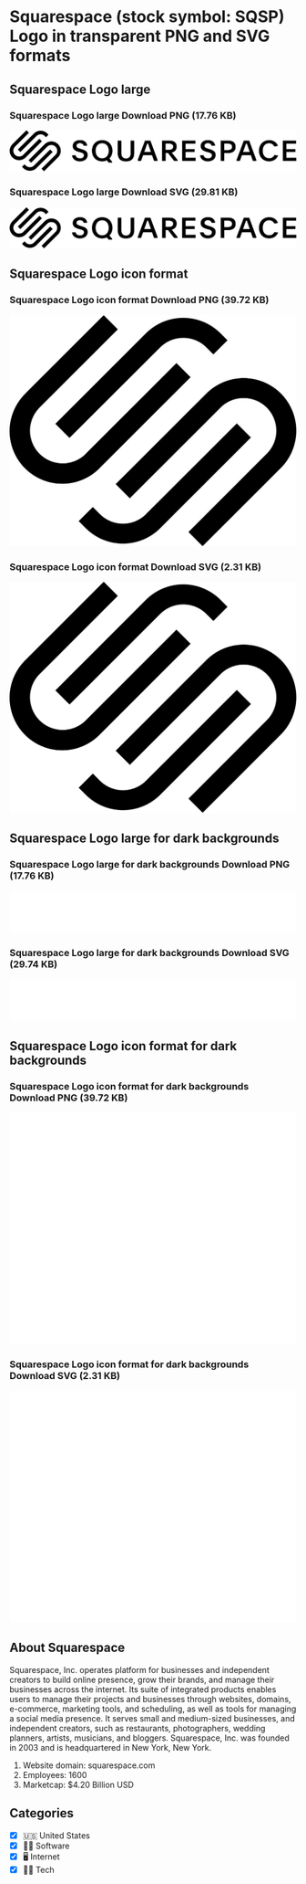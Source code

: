 # Squarespace (stock symbol: SQSP) Logo in transparent PNG and SVG formats

## Squarespace Logo large

### Squarespace Logo large Download PNG (17.76 KB)

![Squarespace Logo large Download PNG (17.76 KB)](/img/orig/SQSP_BIG-7321a5f0.png)

### Squarespace Logo large Download SVG (29.81 KB)

![Squarespace Logo large Download SVG (29.81 KB)](/img/orig/SQSP_BIG-8723238a.svg)

## Squarespace Logo icon format

### Squarespace Logo icon format Download PNG (39.72 KB)

![Squarespace Logo icon format Download PNG (39.72 KB)](/img/orig/SQSP-843ed8ef.png)

### Squarespace Logo icon format Download SVG (2.31 KB)

![Squarespace Logo icon format Download SVG (2.31 KB)](/img/orig/SQSP-c9229ed0.svg)

## Squarespace Logo large for dark backgrounds

### Squarespace Logo large for dark backgrounds Download PNG (17.76 KB)

![Squarespace Logo large for dark backgrounds Download PNG (17.76 KB)](/img/orig/SQSP_BIG.D-0ea014bf.png)

### Squarespace Logo large for dark backgrounds Download SVG (29.74 KB)

![Squarespace Logo large for dark backgrounds Download SVG (29.74 KB)](/img/orig/SQSP_BIG.D-9cd0b2fa.svg)

## Squarespace Logo icon format for dark backgrounds

### Squarespace Logo icon format for dark backgrounds Download PNG (39.72 KB)

![Squarespace Logo icon format for dark backgrounds Download PNG (39.72 KB)](/img/orig/SQSP.D-98cd3667.png)

### Squarespace Logo icon format for dark backgrounds Download SVG (2.31 KB)

![Squarespace Logo icon format for dark backgrounds Download SVG (2.31 KB)](/img/orig/SQSP.D-5d514f1c.svg)

## About Squarespace

Squarespace, Inc. operates platform for businesses and independent creators to build online presence, grow their brands, and manage their businesses across the internet. Its suite of integrated products enables users to manage their projects and businesses through websites, domains, e-commerce, marketing tools, and scheduling, as well as tools for managing a social media presence. It serves small and medium-sized businesses, and independent creators, such as restaurants, photographers, wedding planners, artists, musicians, and bloggers. Squarespace, Inc. was founded in 2003 and is headquartered in New York, New York.

1. Website domain: squarespace.com
2. Employees: 1600
3. Marketcap: $4.20 Billion USD


## Categories
- [x] 🇺🇸 United States
- [x] 👨‍💻 Software
- [x] 🖥️ Internet
- [x] 👩‍💻 Tech
